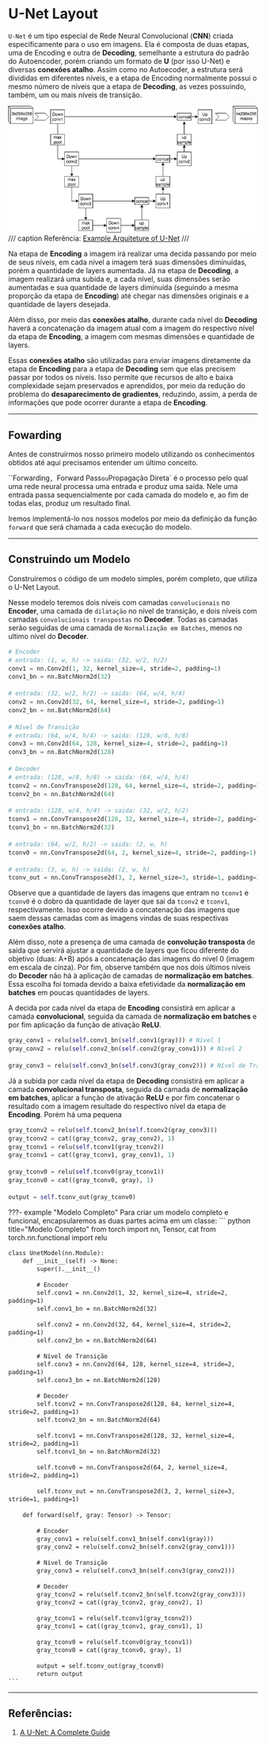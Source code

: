 # **U-Net Layout**

`U-Net` é um tipo especial de Rede Neural Convolucional (**CNN**) criada especificamente para o uso em imagens. Ela é composta de duas etapas, uma de Encoding e outra de **Decoding**, semelhante a estrutura do padrão do Autoencoder, porém criando um formato de **U** (por isso U-Net) e diversas **conexões atalho**. Assim como no Autoecoder, a estrutura será divididas em diferentes níveis, e a etapa de Encoding normalmente possui o mesmo número de níveis que a etapa de **Decoding**, as vezes possuindo, também, um ou mais níveis de transição.

![Exemplo de U-Net](./img/u-net.png)
/// caption
Referência: [Example Arquiteture of U-Net](https://commons.wikimedia.org/wiki/File:Example_architecture_of_U-Net_for_producing_k_256-by-256_image_masks_for_a_256-by-256_RGB_image.png)
///

Na etapa de **Encoding** a imagem irá realizar uma decida passando por meio de seus níveis, em cada nível a imagem terá suas dimensões diminuídas, porém a quantidade de layers aumentada. Já na etapa de **Decoding**, a imagem realizará uma subida e, a cada nível, suas dimensões serão aumentadas e sua quantidade de layers diminuída (seguindo a mesma proporção da etapa de **Encoding**) até chegar nas dimensões originais e a quantidade de layers desejada. 

Além disso, por meio das **conexões atalho**, durante cada nível do **Decoding** haverá a concatenação da imagem atual com a imagem do respectivo nível da etapa de **Encoding**, a imagem com mesmas dimensões e quantidade de layers.

Essas **conexões atalho** são utilizadas para enviar imagens diretamente da etapa de **Encoding** para a etapa de **Decoding** sem que elas precisem passar por todos os níveis. Isso permite que recursos de alto e baixa complexidade sejam preservados e aprendidos, por meio da redução do problema do **desaparecimento de gradientes**, reduzindo, assim, a perda de informações que pode ocorrer durante a etapa de **Encoding**.
___
## **Fowarding**
Antes de construirmos nosso primeiro modelo utilizando os conhecimentos obtidos até aqui precisamos entender um último conceito.

``Forwarding`, `Forward Pass` ou `Propagação Direta` é o processo pelo qual uma rede neural processa uma entrada e produz uma saída. Nele uma entrada passa sequencialmente por cada camada do modelo e, ao fim de todas elas, produz um resultado final.

Iremos implementá-lo nos nossos modelos por meio da definição da função `forward` que será chamada a cada execução do modelo.
___
## **Construindo um Modelo**

Construiremos o código de um modelo simples, porém completo, que utiliza o U-Net Layout.

Nesse modelo teremos dois níveis com  camadas `convolucionais` no **Encoder**, uma camada de `dilatação` no nível de transição, e dois níveis com camadas `convolucionais transpostas` no **Decoder**. Todas as camadas serão seguidas de uma camada de `Normalização em Batches`, menos no ultimo nível do **Decoder**.

``` python title="Declaração das Camadas"
# Encoder
# entrada: (1, w, h) -> saida: (32, w/2, h/2)
conv1 = nn.Conv2d(1, 32, kernel_size=4, stride=2, padding=1) 
conv1_bn = nn.BatchNorm2d(32)

# entrada: (32, w/2, h/2) -> saida: (64, w/4, h/4)
conv2 = nn.Conv2d(32, 64, kernel_size=4, stride=2, padding=1)
conv2_bn = nn.BatchNorm2d(64)

# Nível de Transição
# entrada: (64, w/4, h/4) -> saida: (128, w/8, h/8)
conv3 = nn.Conv2d(64, 128, kernel_size=4, stride=2, padding=1)
conv3_bn = nn.BatchNorm2d(128)

# Decoder
# entrada: (128, w/8, h/8) -> saida: (64, w/4, h/4)
tconv2 = nn.ConvTranspose2d(128, 64, kernel_size=4, stride=2, padding=1)
tconv2_bn = nn.BatchNorm2d(64)

# entrada: (128, w/4, h/4) -> saida: (32, w/2, h/2)
tconv1 = nn.ConvTranspose2d(128, 32, kernel_size=4, stride=2, padding=1)
tconv1_bn = nn.BatchNorm2d(32)

# entrada: (64, w/2, h/2) -> saida: (2, w, h)
tconv0 = nn.ConvTranspose2d(64, 2, kernel_size=4, stride=2, padding=1)

# entrada: (3, w, h) -> saida: (2, w, h)
tconv_out = nn.ConvTranspose2d(3, 2, kernel_size=3, stride=1, padding=1)

```
Observe que a quantidade de layers das imagens que entram no `tconv1` e `tconv0` é o dobro da quantidade de layer que sai da `tconv2` e `tconv1`, respectivamente. Isso ocorre devido a concatenação das imagens que saem dessas camadas com as imagens vindas de suas respectivas **conexões atalho**. 

Além disso, note a presença de uma camada de **convolução transposta** de saída que servirá ajustar a quantidade de layers que ficou diferente do objetivo (duas: A+B) após a concatenação das imagens do nível 0 (imagem em escala de cinza). Por fim, observe também que nos dois últimos níveis do **Decoder** não há à aplicação de camadas de **normalização em batches**. Essa escolha foi tomada devido a baixa efetividade da **normalização em batches** em poucas quantidades de layers.

A decida por cada nível da etapa de **Encoding** consistirá em aplicar a camada **convolucional**, seguida da camada de **normalização em batches** e por fim aplicação da função de ativação **ReLU**. 
``` python title="Função de Forwarding (Encoder)"
gray_conv1 = relu(self.conv1_bn(self.conv1(gray))) # Nível 1
gray_conv2 = relu(self.conv2_bn(self.conv2(gray_conv1))) # Nível 2

gray_conv3 = relu(self.conv3_bn(self.conv3(gray_conv2))) # Nível de Transição
```

Já a subida por cada nível da etapa de **Decoding** consistirá em aplicar a camada **convolucional transposta**, seguida da camada de **normalização em batches**, aplicar a função de ativação **ReLU** e por fim concatenar o resultado com a imagem resultade do respectivo nível da etapa de **Encoding**.
Porém há uma pequena 
``` python title="Função de Forwarding (Decoder)"
gray_tconv2 = relu(self.tconv2_bn(self.tconv2(gray_conv3)))
gray_tconv2 = cat((gray_tconv2, gray_conv2), 1)
gray_tconv1 = relu(self.tconv1(gray_tconv2))
gray_tconv1 = cat((gray_tconv1, gray_conv1), 1)

gray_tconv0 = relu(self.tconv0(gray_tconv1))
gray_tconv0 = cat((gray_tconv0, gray), 1)

output = self.tconv_out(gray_tconv0)
```

???- example "Modelo Completo"
    Para criar um modelo completo e funcional, encapsularemos as duas partes acima em um classe:
    ``` python title="Modelo Completo"
    from torch import nn, Tensor, cat
    from torch.nn.functional import relu

    class UnetModel(nn.Module):
        def __init__(self) -> None:
            super().__init__()

            # Encoder
            self.conv1 = nn.Conv2d(1, 32, kernel_size=4, stride=2, padding=1)
            self.conv1_bn = nn.BatchNorm2d(32)

            self.conv2 = nn.Conv2d(32, 64, kernel_size=4, stride=2, padding=1)
            self.conv2_bn = nn.BatchNorm2d(64)
            
            # Nível de Transição
            self.conv3 = nn.Conv2d(64, 128, kernel_size=4, stride=2, padding=1)
            self.conv3_bn = nn.BatchNorm2d(128)

            # Decoder
            self.tconv2 = nn.ConvTranspose2d(128, 64, kernel_size=4, stride=2, padding=1)
            self.tconv2_bn = nn.BatchNorm2d(64)

            self.tconv1 = nn.ConvTranspose2d(128, 32, kernel_size=4, stride=2, padding=1)
            self.tconv1_bn = nn.BatchNorm2d(32)

            self.tconv0 = nn.ConvTranspose2d(64, 2, kernel_size=4, stride=2, padding=1)
            
            self.tconv_out = nn.ConvTranspose2d(3, 2, kernel_size=3, stride=1, padding=1)

        def forward(self, gray: Tensor) -> Tensor:

            # Encoder
            gray_conv1 = relu(self.conv1_bn(self.conv1(gray)))
            gray_conv2 = relu(self.conv2_bn(self.conv2(gray_conv1)))

            # Nível de Transição
            gray_conv3 = relu(self.conv3_bn(self.conv3(gray_conv2)))
            
            # Decoder
            gray_tconv2 = relu(self.tconv2_bn(self.tconv2(gray_conv3)))
            gray_tconv2 = cat((gray_tconv2, gray_conv2), 1)
            
            gray_tconv1 = relu(self.tconv1(gray_tconv2))
            gray_tconv1 = cat((gray_tconv1, gray_conv1), 1)
            
            gray_tconv0 = relu(self.tconv0(gray_tconv1))
            gray_tconv0 = cat((gray_tconv0, gray), 1)
            
            output = self.tconv_out(gray_tconv0)
            return output
    ```

___
## **Referências:**

1. [A U-Net: A Complete Guide](https://medium.com/@alejandro.itoaramendia/decoding-the-u-net-a-complete-guide-810b1c6d56d8)